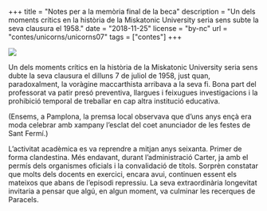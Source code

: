 +++
title = "Notes per a la memòria final de la beca"
description = "Un dels moments crítics en la història de la Miskatonic University seria sens subte la seva clausura el 1958."
date = "2018-11-25"
license = "by-nc"
url = "contes/unicorns/unicorns07"
tags = ["contes"]
+++

<img class="drawing" src="/contes/unicorns/tovallons/200/06.jpg">

Un dels moments crítics en la història de la Miskatonic University seria sens dubte la seva clausura el dilluns 7 de juliol de 1958, just quan, paradoxalment, la voràgine maccarthista arribava a la seva fi. Bona part del professorat va patir presó preventiva, llargues i feixugues investigacions i la prohibició temporal de treballar en cap altra institució educativa.

(Ensems, a Pamplona, la premsa local observava que d’uns anys ençà era moda celebrar amb xampany l’esclat del coet anunciador de les festes de Sant Fermí.)

L’activitat acadèmica es va reprendre a mitjan anys seixanta. Primer de forma clandestina. Més endavant, durant l’administració Carter, ja amb el permís dels organismes oficials i la convalidació de títols. Sorprèn constatar que molts dels docents en exercici, encara avui, continuen essent els mateixos que abans de l’episodi repressiu. La seva extraordinària longevitat invitaria a pensar que algú, en algun moment, va culminar les recerques de Paracels.


